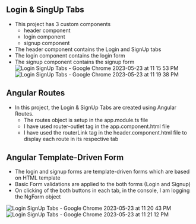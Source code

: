 ## Login & SingUp Tabs
- This project has 3 custom components
    - header component
    - login component
    - signup component
- The header component contains the Login and SignUp tabs
- The login component contains the login form
- The signup component contains the signup form
![Login   SignUp Tabs - Google Chrome 2023-05-23 at 11 15 53 PM](https://github.com/eKICH/Angular-Login-SignUp-Tabs/assets/73248530/a0041e79-d7ed-41a7-ba13-66fb2d576ad6)
![Login   SignUp Tabs - Google Chrome 2023-05-23 at 11 19 38 PM](https://github.com/eKICH/Angular-Login-SignUp-Tabs/assets/73248530/b75e43f8-dcc9-49d7-bb74-dd62cbd8c8a8)

## Angular Routes
- In this project, the Login & SignUp Tabs are created using Angular Routes.
    - The routes object is setup in the app.module.ts file
    - I have used router-outlet tag in the app.component.html file
    - I have used the routerLink tag in the header.component.html file to display each route in its respective tab

## Angular Template-Driven Form
- The login and signup forms are template-driven forms which are based on HTML template
- Basic Form validations are applied to the both forms (Login and Signup)
- On clicking of the both buttons in each tab, in the console, I am logging the NgForm object

![Login   SignUp Tabs - Google Chrome 2023-05-23 at 11 20 43 PM](https://github.com/eKICH/Angular-Login-SignUp-Tabs/assets/73248530/7f13e7fa-b651-44ed-b07c-9c201ee77434)
![Login   SignUp Tabs - Google Chrome 2023-05-23 at 11 21 12 PM](https://github.com/eKICH/Angular-Login-SignUp-Tabs/assets/73248530/4bc576ba-65ad-4670-b5ad-db6afa5d15e2)
